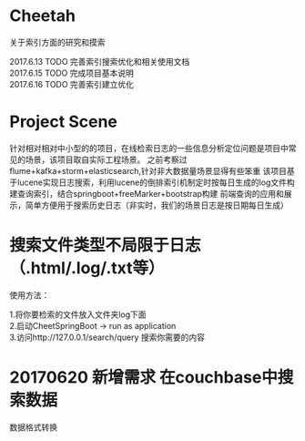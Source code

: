 # Cheetah
关于索引方面的研究和摸索

2017.6.13 TODO 完善索引搜索优化和相关使用文档<br>
2017.6.15 TODO 完成项目基本说明<br>
2017.6.16 TODO 完善索引建立优化<br>

# Project Scene
针对相对相对中小型的的项目，在线检索日志的一些信息分析定位问题是项目中常见的场景，该项目取自实际工程场景。
之前考察过flume+kafka+storm+elasticsearch,针对非大数据量场景显得有些笨重
该项目基于lucene实现日志搜索，利用lucene的倒排索引机制定时按每日生成的log文件构建查询索引，结合springboot+freeMarker+bootstrap构建
前端查询的应用和展示，简单方便用于搜索历史日志（非实时，我们的场景日志是按日期每日生成）

# 搜索文件类型不局限于日志（.html/.log/.txt等）
使用方法：

1.将你要检索的文件放入文件夹log下面<br>
2.启动CheetSpringBoot -> run as application<br>
3.访问http://127.0.0.1/search/query 搜索你需要的内容<br>


# 20170620 新增需求 在couchbase中搜索数据
数据格式转换